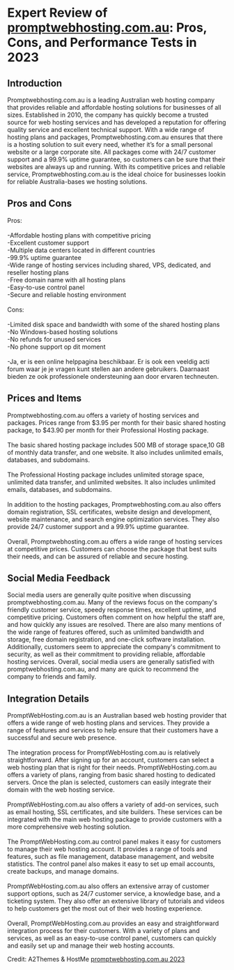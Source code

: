 <h1>Expert Review of <a href="https://a2themes.com/promptwebhostingcomau-reviews">promptwebhosting.com.au</a>: Pros, Cons, and Performance Tests in 2023</h1>
<h2>Introduction</h2>
Promptwebhosting.com.au is a leading Australian web hosting company that provides reliable and affordable hosting solutions for businesses of all sizes. Established in 2010, the company has quickly become a trusted source for web hosting services and has developed a reputation for offering quality service and excellent technical support. With a wide range of hosting plans and packages, Promptwebhosting.com.au ensures that there is a hosting solution to suit every need, whether it’s for a small personal website or a large corporate site. All packages come with 24/7 customer support and a 99.9% uptime guarantee, so customers can be sure that their websites are always up and running. With its competitive prices and reliable service, Promptwebhosting.com.au is the ideal choice for businesses lookin for reliable Australia-bases we hosting solutions.
<h2>Pros and Cons</h2>
Pros:<br><br>-Affordable hosting plans with competitive pricing<br>-Excellent customer support<br>-Multiple data centers located in different countries<br>-99.9% uptime guarantee<br>-Wide range of hosting services including shared, VPS, dedicated, and reseller hosting plans<br>-Free domain name with all hosting plans<br>-Easy-to-use control panel<br>-Secure and reliable hosting environment<br><br>Cons:<br><br>-Limited disk space and bandwidth with some of the shared hosting plans<br>-No Windows-based hosting solutions<br>-No refunds for unused services<br>-No phone support op dit moment<br><br>-Ja, er is een online helppagina beschikbaar. Er is ook een veeldig acti forum waar je je vragen kunt stellen aan andere gebruikers. Daarnaast bieden ze ook professionele ondersteuning aan door ervaren techneuten.
<h2>Prices and Items</h2>
Promptwebhosting.com.au offers a variety of hosting services and packages. Prices range from $3.95 per month for their basic shared hosting package, to $43.90 per month for their Professional Hosting package. <br><br>The basic shared hosting package includes 500 MB of storage space,10 GB of monthly data transfer, and one website. It also includes unlimited emails, databases, and subdomains.<br><br>The Professional Hosting package includes unlimited storage space, unlimited data transfer, and unlimited websites. It also includes unlimited emails, databases, and subdomains.<br><br>In addition to the hosting packages, Promptwebhosting.com.au also offers domain registration, SSL certificates, website design and development, website maintenance, and search engine optimization services. They also provide 24/7 customer support and a 99.9% uptime guarantee. <br><br>Overall, Promptwebhosting.com.au offers a wide range of hosting services at competitive prices. Customers can choose the package that best suits their needs, and can be assured of reliable and secure hosting.
<h2>Social Media Feedback</h2>
Social media users are generally quite positive when discussing promptwebhosting.com.au. Many of the reviews focus on the company's friendly customer service, speedy response times, excellent uptime, and competitive pricing. Customers often comment on how helpful the staff are, and how quickly any issues are resolved. There are also many mentions of the wide range of features offered, such as unlimited bandwidth and storage, free domain registration, and one-click software installation. Additionally, customers seem to appreciate the company's commitment to security, as well as their commitment to providing reliable, affordable hosting services. Overall, social media users are generally satisfied with promptwebhosting.com.au, and many are quick to recommend the company to friends and family.
<h2>Integration Details</h2>
PromptWebHosting.com.au is an Australian based web hosting provider that offers a wide range of web hosting plans and services. They provide a range of features and services to help ensure that their customers have a successful and secure web presence.<br><br>The integration process for PromptWebHosting.com.au is relatively straightforward. After signing up for an account, customers can select a web hosting plan that is right for their needs. PromptWebHosting.com.au offers a variety of plans, ranging from basic shared hosting to dedicated servers. Once the plan is selected, customers can easily integrate their domain with the web hosting service.<br><br>PromptWebHosting.com.au also offers a variety of add-on services, such as email hosting, SSL certificates, and site builders. These services can be integrated with the main web hosting package to provide customers with a more comprehensive web hosting solution.<br><br>The PromptWebHosting.com.au control panel makes it easy for customers to manage their web hosting account. It provides a range of tools and features, such as file management, database management, and website statistics. The control panel also makes it easy to set up email accounts, create backups, and manage domains.<br><br>PromptWebHosting.com.au also offers an extensive array of customer support options, such as 24/7 customer service, a knowledge base, and a ticketing system. They also offer an extensive library of tutorials and videos to help customers get the most out of their web hosting experience.<br><br>Overall, PromptWebHosting.com.au provides an easy and straightforward integration process for their customers. With a variety of plans and services, as well as an easy-to-use control panel, customers can quickly and easily set up and manage their web hosting accounts.
<p>Credit: A2Themes & HostMe <a href="https://a2themes.com/promptwebhostingcomau-reviews">promptwebhosting.com.au 2023</a></p>